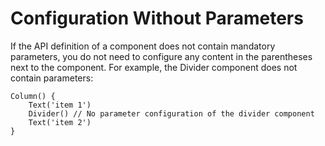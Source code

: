 # Configuration Without Parameters


If the API definition of a component does not contain mandatory parameters, you do not need to configure any content in the parentheses next to the component. For example, the Divider component does not contain parameters:

```
Column() {
    Text('item 1')
    Divider() // No parameter configuration of the divider component
    Text('item 2')
}
```
